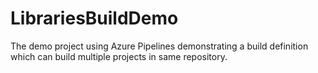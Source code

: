 # LibrariesBuildDemo
The demo project using Azure Pipelines demonstrating a build definition which can build multiple projects in same repository.
